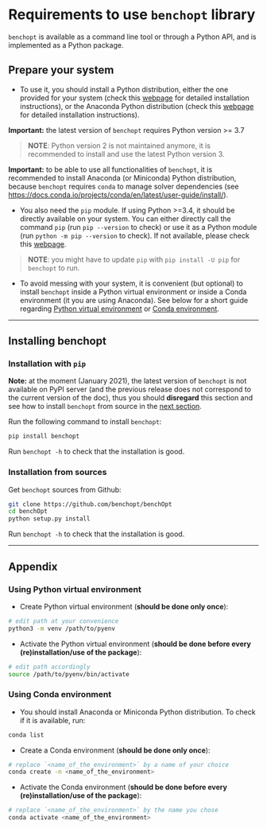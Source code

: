 # Requirements to use `benchopt` library

`benchopt` is available as a command line tool or through a Python API, and is implemented as a Python package.

## Prepare your system

- To use it, you should install a Python distribution, either the one provided for your system (check this [webpage](https://realpython.com/installing-python/) for detailed installation instructions), or the Anaconda Python distribution (check this [webpage](https://docs.anaconda.com/anaconda/install/) for detailed installation instructions).

**Important:** the latest version of `benchopt` requires Python version >= 3.7

> **NOTE**: Python version 2 is not maintained anymore, it is recommended to install and use the latest Python version 3.

**Important:** to be able to use all functionalities of `benchopt`, it is recommended to install Anaconda (or Miniconda) Python distribution, because `benchopt` requires `conda` to manage solver dependencies (see https://docs.conda.io/projects/conda/en/latest/user-guide/install/).

- You also need the `pip` module. If using Python >=3.4, it should be directly available on your system. You can either directly call the command `pip` (run `pip --version` to check) or use it as a Python module (run `python -m pip --version` to check). If not available, please check this [webpage](https://pip.pypa.io/en/stable/installing/).

> **NOTE**: you might have to update `pip` with `pip install -U pip` for `benchopt` to run.

- To avoid messing with your system, it is convenient (but optional) to install `benchopt` inside a Python virtual environment or inside a Conda environment (it you are using Anaconda). See below for a short guide regarding [Python virtual environment](#using-python-virtual-environment) or [Conda environment](#using-conda-environment).

---

## Installing benchopt

### Installation with `pip`

**Note:** at the moment (January 2021), the latest version of `benchopt` is not available on PyPI server (and the previous release does not correspond to the current version of the doc), thus you should **disregard** this section and see how to install `benchopt` from source in the [next section](#installation-from-sources).

Run the following command to install `benchopt`:
```bash
pip install benchopt
```

Run `benchopt -h` to check that the installation is good.

### Installation from sources

Get `benchopt` sources from Github:
```bash
git clone https://github.com/benchopt/benchOpt
cd benchOpt
python setup.py install
```

Run `benchopt -h` to check that the installation is good.

---

## Appendix

### Using Python virtual environment

* Create Python virtual environment (**should be done only once**):
```bash
# edit path at your convenience
python3 -m venv /path/to/pyenv
```

* Activate the Python virtual environment (**should be done before every (re)installation/use of the package**):
```bash
# edit path accordingly
source /path/to/pyenv/bin/activate
```

### Using Conda environment

* You should install Anaconda or Miniconda Python distribution. To check if it is available, run:
```bash
conda list
```

* Create a Conda environment (**should be done only once**):
```bash
# replace `<name_of_the_environment>` by a name of your choice
conda create -n <name_of_the_environment>
```

* Activate the Conda environment (**should be done before every (re)installation/use of the package**):
```bash
# replace `<name_of_the_environment>` by the name you chose
conda activate <name_of_the_environment>
```
